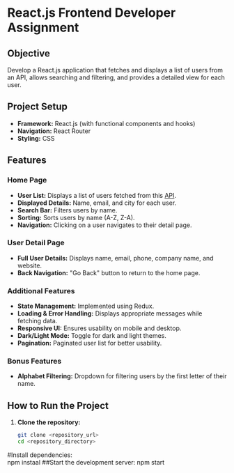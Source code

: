 # React.js Frontend Developer Assignment

## Objective
Develop a React.js application that fetches and displays a list of users from an API, allows searching and filtering, and provides a detailed view for each user.

## Project Setup
- **Framework:** React.js (with functional components and hooks)
- **Navigation:** React Router
- **Styling:** CSS

## Features

### Home Page
- **User List:** Displays a list of users fetched from this [API](https://jsonplaceholder.typicode.com/users).
- **Displayed Details:** Name, email, and city for each user.
- **Search Bar:** Filters users by name.
- **Sorting:** Sorts users by name (A-Z, Z-A).
- **Navigation:** Clicking on a user navigates to their detail page.

### User Detail Page
- **Full User Details:** Displays name, email, phone, company name, and website.
- **Back Navigation:** "Go Back" button to return to the home page.

### Additional Features
- **State Management:** Implemented using Redux.
- **Loading & Error Handling:** Displays appropriate messages while fetching data.
- **Responsive UI:** Ensures usability on mobile and desktop.
- **Dark/Light Mode:** Toggle for dark and light themes.
- **Pagination:** Paginated user list for better usability.

### Bonus Features
- **Alphabet Filtering:** Dropdown for filtering users by the first letter of their name.

## How to Run the Project

1. **Clone the repository:**
   ```bash
   git clone <repository_url>
   cd <repository_directory>

#Install dependencies:   
npm instaal
##Start the development server:
npm start